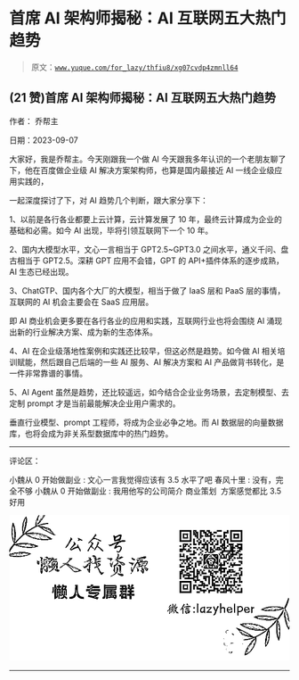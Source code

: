 # 首席 AI 架构师揭秘：AI 互联网五大热门趋势

> 原文：[`www.yuque.com/for_lazy/thfiu8/xg07cvdp4zmnll64`](https://www.yuque.com/for_lazy/thfiu8/xg07cvdp4zmnll64)

## (21 赞)首席 AI 架构师揭秘：AI 互联网五大热门趋势

作者： 乔帮主

日期：2023-09-07

大家好，我是乔帮主。今天刚跟我一个做 AI 今天跟我多年认识的一个老朋友聊了下，他在百度做企业级 AI 解决方案架构师，也算是国内最接近 AI 一线企业级应用实践的，

一起深度探讨了下，对 AI 趋势几个判断，跟大家分享下：

1、以前是各行各业都要上云计算，云计算发展了 10 年，最终云计算成为企业的基础和必需。如今 AI 出现，毕将引领互联网下一个 10 年。

2、国内大模型水平，文心一言相当于 GPT2.5~GPT3.0 之间水平，通义千问、盘古相当于 GPT2.5。深耕 GPT 应用不会错，GPT 的 API+插件体系的逐步成熟，AI 生态已经出现。

3、ChatGTP、国内各个大厂的大模型，相当于做了 IaaS 层和 PaaS 层的事情，互联网的 AI 机会主要会在 SaaS 应用层。

即 AI 商业机会更多要在各行各业的应用和实践，互联网行业也将会围绕 AI 涌现出新的行业解决方案、成为新的生态体系。

4、AI 在企业级落地性案例和实践还比较早，但这必然是趋势。如今做 AI 相关培训赋能，然后跟自己后端的一些 AI 服务、AI 解决方案和 AI 产品做背书转化，是一件非常靠谱的事情。

5、AI Agent 虽然是趋势，还比较遥远，如今结合企业业务场景，去定制模型、去定制 prompt 才是当前最能解决企业用户需求的。

垂直行业模型、prompt 工程师，将成为企业必争之地。而 AI 数据层的向量数据库，也将会成为非关系型数据库中的热门趋势。

* * *

评论区：

小魏从 0 开始做副业 : 文心一言我觉得应该有 3.5 水平了吧
春风十里 : 没有，完全不够
小魏从 0 开始做副业 : 我用他写的公司简介 商业策划  方案感觉都比 3.5 好用

![](img/1c37d505930596d12a88ab23e11aa07a.png)

* * *